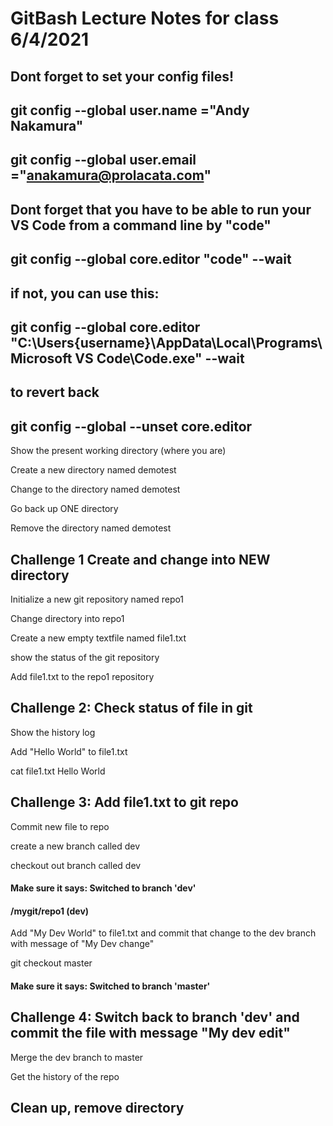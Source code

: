 # GitBash Lecture Notes for class 6/4/2021

## Dont forget to set your config files!
## git config --global user.name ="Andy Nakamura"
## git config --global user.email ="anakamura@prolacata.com"

## Dont forget that you have to be able to run your VS Code from a command line by "code"
## git config --global core.editor "code" --wait
## if not, you can use this:
## git config --global core.editor "C:\Users\{username}\AppData\Local\Programs\Microsoft VS Code\Code.exe" --wait

## to revert back
## git config --global --unset core.editor

Show the present working directory (where you are)

Create a new directory named demotest

Change to the directory named demotest

Go back up ONE directory

Remove the directory named demotest

## Challenge 1 Create and change into NEW directory

Initialize a new git repository named repo1

Change directory into repo1

Create a new empty textfile named file1.txt

show the status of the git repository

Add file1.txt to the repo1 repository

## Challenge 2:  Check status of file in git

Show the history log


Add "Hello World" to file1.txt

cat file1.txt
Hello World

## Challenge 3:  Add file1.txt to git repo
Commit new file to repo

create a new branch called dev

checkout out branch called dev

#### Make sure it says:  Switched to branch 'dev'

#### /mygit/repo1 (dev)

Add "My Dev World" to file1.txt and commit that change to the dev branch with message of "My Dev change"

git checkout master
#### Make sure it says:  Switched to branch 'master'

## Challenge 4:  Switch back to branch 'dev' and commit the file with message "My dev edit"



Merge the dev branch to master

Get the history of the repo

## Clean up, remove directory
